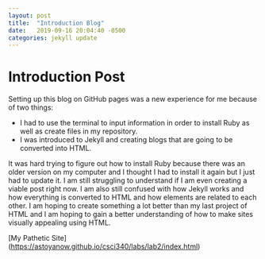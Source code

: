 ```yaml
---
layout: post
title:  "Introduction Blog"
date:   2019-09-16 20:04:40 -0500
categories: jekyll update
---
```

# Introduction Post

Setting up this blog on GitHub pages was a new experience for me because of two things:

- I had to use the terminal to input information in order to install Ruby as well as create files in my repository.
- I was introduced to Jekyll and creating blogs that are going to be converted into HTML.

It was hard trying to figure out how to install Ruby because there was an older version on my computer and I thought I had to install it again but I just had to update it. I am still struggling to understand if I am even creating a viable post right now. I am also still confused with how Jekyll works and how everything is converted to HTML and how elements are related to each other. I am hoping to create something a lot better than my last project of HTML and I am hoping to gain a better understanding of how to make sites visually appealing using HTML.

[My Pathetic Site] (https://astoyanow.github.io/csci340/labs/lab2/index.html)
